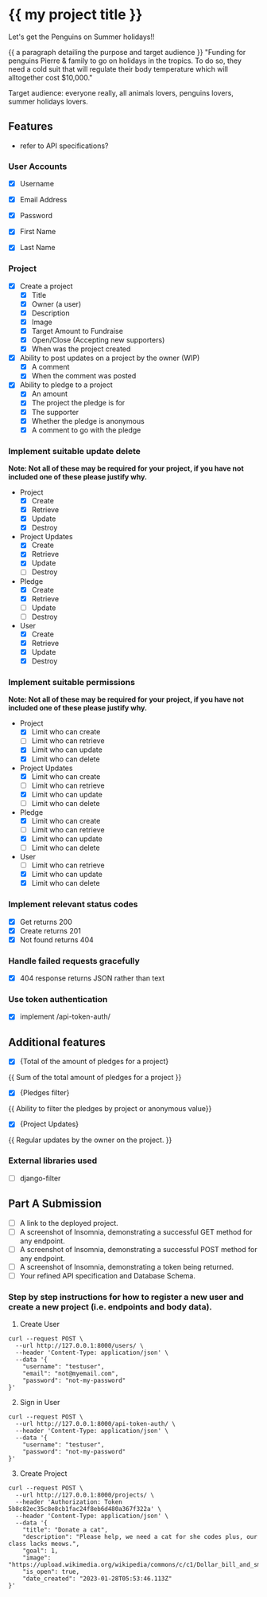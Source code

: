 # {{ my project title }}
Let's get the Penguins on Summer holidays!!

{{ a paragraph detailing the purpose and target audience }}
"Funding for penguins Pierre & family to go on holidays in the tropics. To do so, they need a cold suit that will regulate their body temperature which will alltogether cost $10,000."

Target audience: everyone really, all animals lovers, penguins lovers, summer holidays lovers.

## Features
- refer to API specifications?

### User Accounts

- [X] Username
- [X] Email Address
- [X] Password
- [X] First Name
- [X] Last Name


### Project

- [X] Create a project
  - [X] Title
  - [X] Owner (a user)
  - [X] Description
  - [X] Image
  - [X] Target Amount to Fundraise
  - [X] Open/Close (Accepting new supporters)
  - [X] When was the project created

- [X] Ability to post updates on a project by the owner (WIP)
  - [X] A comment
  - [X] When the comment was posted

- [X] Ability to pledge to a project
  - [X] An amount
  - [X] The project the pledge is for
  - [X] The supporter
  - [X] Whether the pledge is anonymous
  - [X] A comment to go with the pledge
  
### Implement suitable update delete

**Note: Not all of these may be required for your project, if you have not included one of these please justify why.**

- Project
  - [X] Create
  - [X] Retrieve
  - [X] Update
  - [X] Destroy

- Project Updates
  - [X] Create
  - [X] Retrieve
  - [X] Update
  - [ ] Destroy
  
- Pledge
  - [X] Create
  - [X] Retrieve
  - [ ] Update
  - [ ] Destroy

- User
  - [X] Create
  - [X] Retrieve
  - [X] Update
  - [X] Destroy

### Implement suitable permissions

**Note: Not all of these may be required for your project, if you have not included one of these please justify why.**

- Project
  - [X] Limit who can create
  - [ ] Limit who can retrieve
  - [X] Limit who can update
  - [X] Limit who can delete
- Project Updates
  - [X] Limit who can create
  - [ ] Limit who can retrieve
  - [X] Limit who can update
  - [ ] Limit who can delete
- Pledge
  - [X] Limit who can create
  - [ ] Limit who can retrieve
  - [X] Limit who can update
  - [ ] Limit who can delete
- User
  - [ ] Limit who can retrieve
  - [X] Limit who can update
  - [X] Limit who can delete

### Implement relevant status codes

- [X] Get returns 200
- [X] Create returns 201
- [X] Not found returns 404

### Handle failed requests gracefully 

- [X] 404 response returns JSON rather than text

### Use token authentication

- [X] implement /api-token-auth/

## Additional features

- [X] {Total of the amount of pledges for a project}

{{ Sum of the total amount of pledges for a project }}

- [X] {Pledges filter}

{{ Ability to filter the pledges by project or anonymous value}}

- [X] {Project Updates}

{{ Regular updates by the owner on the project. }}

### External libraries used

- [ ] django-filter


## Part A Submission

- [ ] A link to the deployed project.
- [ ] A screenshot of Insomnia, demonstrating a successful GET method for any endpoint.
- [ ] A screenshot of Insomnia, demonstrating a successful POST method for any endpoint.
- [ ] A screenshot of Insomnia, demonstrating a token being returned.
- [ ] Your refined API specification and Database Schema.

### Step by step instructions for how to register a new user and create a new project (i.e. endpoints and body data).

1. Create User

```shell
curl --request POST \
  --url http://127.0.0.1:8000/users/ \
  --header 'Content-Type: application/json' \
  --data '{
	"username": "testuser",
	"email": "not@myemail.com",
	"password": "not-my-password"
}'
```

2. Sign in User

```shell
curl --request POST \
  --url http://127.0.0.1:8000/api-token-auth/ \
  --header 'Content-Type: application/json' \
  --data '{
	"username": "testuser",
	"password": "not-my-password"
}'
```

3. Create Project

```shell
curl --request POST \
  --url http://127.0.0.1:8000/projects/ \
  --header 'Authorization: Token 5b8c82ec35c8e8cb1fac24f8eb6d480a367f322a' \
  --header 'Content-Type: application/json' \
  --data '{
	"title": "Donate a cat",
	"description": "Please help, we need a cat for she codes plus, our class lacks meows.",
	"goal": 1,
	"image": "https://upload.wikimedia.org/wikipedia/commons/c/c1/Dollar_bill_and_small_change.jpg",
	"is_open": true,
	"date_created": "2023-01-28T05:53:46.113Z"
}'
```
